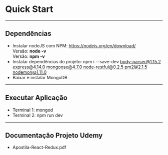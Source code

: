 # Quick Start

----------

## Dependências
- Instalar nodeJS com NPM: https://nodejs.org/en/download/
<br>Versão: **node -v** 
<br>Versão: **npm  -v**
- Instalar dependências do projeto: npm i --save-dev body-parser@1.15.2 express@4.14.0 mongoose@4.7.0 node-restful@0.2.5 pm2@2.1.5 nodemon@1.11.0
- Baixar e instalar MongoDB

----------

## Executar Aplicação
- Terminal 1: mongod
- Terminal 2: npm run dev

----------

## Documentação Projeto Udemy
- Apostila-React-Redux.pdf